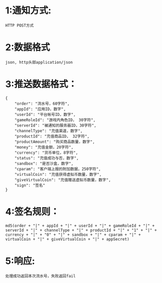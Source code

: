 # 1:通知方式:
    HTTP POST方式
# 2:数据格式
    json, http头部application/json
# 3:推送数据格式：
    {
        "order": "流水号，60字符",
        "appId": "应用ID，数字",
        "userId": "平台帐号ID，数字",
        "gameRoleId": "游戏内角色ID， 30字符",
        "serverId": "被通知的服务器ID，30字符",
        "channelType": "充值渠道，数字",
        "productId": "充值商品ID， 32字符",
        "productAmount": "购买商品数量，数字",
        "money": "充值金额，20字符",
        "currency": "货币单位，8字符",
        "status": "充值成功与否，数字",
        "sandbox": "是否沙盒，数字",
        "cparam": "客户端上报的附加数据，250字符",
        "virtualCoin": "充值获得虚拟币数量，数字",
        "giveVirtualCoin": "充值赠送虚拟币数量，数字",
        "sign": "签名"
    }
# 4:签名规则：
    md5(order + "|" + appId + "|" + userId + "|" + gameRoleId + "|" + serverId + "|" + channelType + "|" + productId + "|" + "1" + "|" + currency + "|" + "0" + "|" + sandbox + "|" + cparam + "|" + virtualCoin + "|" + giveVirtualCoin + "|" + appSecret)
# 5:响应:
    处理成功返回本次流水号，失败返回fail
